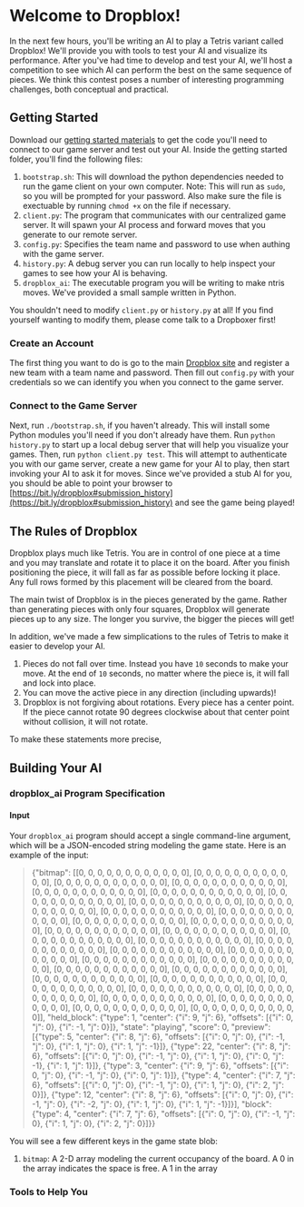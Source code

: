 Welcome to Dropblox!
===============

In the next few hours, you'll be writing an AI to play a Tetris variant called Dropblox! We'll provide you with tools to test your AI and visualize its performance. After you've had time to develop and test your AI, we'll host a competition to see which AI can perform the best on the same sequence of pieces. We think this contest poses a number of interesting programming challenges, both conceptual and practical.

Getting Started
----
Download our [getting started materials](https://www.dropbox.com/sh/vmik81v24zfrr0l/XOoKs6mRSU) to get the code you'll need to connect to our game server and test out your AI. Inside the getting started folder, you'll find the following files:

1. `bootstrap.sh`: This will download the python dependencies needed to run the game client on your own computer. Note: This will run as `sudo`, so you will be prompted for your password. Also make sure the file is exectuable by running `chmod +x` on the file if necessary.
2. `client.py`: The program that communicates with our centralized game server. It will spawn your AI process and forward moves that you generate to our remote server.
3. `config.py`: Specifies the team name and password to use when authing with the game server.
4. `history.py`: A debug server you can run locally to help inspect your games to see how your AI is behaving.
5. `dropblox_ai`: The executable program you will be writing to make ntris moves. We've provided a small sample written in Python.

You shouldn't need to modify `client.py` or `history.py` at all! If you find yourself wanting to modify them, please come talk to a Dropboxer first!

### Create an Account

The first thing you want to do is go to the main [Dropblox site](https://bit.ly/dropblox) and register a new team with a team name and password. Then fill out `config.py` with your credentials so we can identify you when you connect to the game server.

### Connect to the Game Server

Next, run `./bootstrap.sh`, if you haven't already. This will install some Python modules you'll need if you don't already have them. Run `python history.py` to start up a local debug server that will help you visualize your games. Then, run `python client.py test`. This will attempt to authenticate you with our game server, create a new game for your AI to play, then start invoking your AI to ask it for moves. Since we've provided a stub AI for you, you should be able to point your browser to [https://bit.ly/dropblox#submission_history](https://bit.ly/dropblox#submission_history) and see the game being played!


The Rules of Dropblox
----

Dropblox plays much like Tetris. You are in control of one piece at a time and you may translate and rotate it to place it on the board. After you finish positioning the piece, it will fall as far as possible before locking it place. Any full rows formed by this placement will be cleared from the board.

The main twist of Dropblox is in the pieces generated by the game. Rather than generating pieces with only four squares, Dropblox will generate pieces up to any size. The longer you survive, the bigger the pieces will get!

In addition, we've made a few simplications to the rules of Tetris to make it easier to develop your AI.

1. Pieces do not fall over time. Instead you have `10` seconds to make your move. At the end of `10` seconds, no matter where the piece is, it will fall and lock into place.
2. You can move the active piece in any direction (including upwards)!
3. Dropblox is not forgiving about rotations. Every piece has a center point. If the piece cannot rotate 90 degrees clockwise about that center point without collision, it will not rotate.

To make these statements more precise, 



Building Your AI
----

### dropblox_ai Program Specification


#### Input
Your `dropblox_ai` program should accept a single command-line argument, which will be a JSON-encoded string modeling the game state. Here is an example of the input:

> {"bitmap": [[0, 0, 0, 0, 0, 0, 0, 0, 0, 0, 0, 0], [0, 0, 0, 0, 0, 0, 0, 0, 0, 0, 0, 0], [0, 0, 0, 0, 0, 0, 0, 0, 0, 0, 0, 0], [0, 0, 0, 0, 0, 0, 0, 0, 0, 0, 0, 0], [0, 0, 0, 0, 0, 0, 0, 0, 0, 0, 0, 0], [0, 0, 0, 0, 0, 0, 0, 0, 0, 0, 0, 0], [0, 0, 0, 0, 0, 0, 0, 0, 0, 0, 0, 0], [0, 0, 0, 0, 0, 0, 0, 0, 0, 0, 0, 0], [0, 0, 0, 0, 0, 0, 0, 0, 0, 0, 0, 0], [0, 0, 0, 0, 0, 0, 0, 0, 0, 0, 0, 0], [0, 0, 0, 0, 0, 0, 0, 0, 0, 0, 0, 0], [0, 0, 0, 0, 0, 0, 0, 0, 0, 0, 0, 0], [0, 0, 0, 0, 0, 0, 0, 0, 0, 0, 0, 0], [0, 0, 0, 0, 0, 0, 0, 0, 0, 0, 0, 0], [0, 0, 0, 0, 0, 0, 0, 0, 0, 0, 0, 0], [0, 0, 0, 0, 0, 0, 0, 0, 0, 0, 0, 0], [0, 0, 0, 0, 0, 0, 0, 0, 0, 0, 0, 0], [0, 0, 0, 0, 0, 0, 0, 0, 0, 0, 0, 0], [0, 0, 0, 0, 0, 0, 0, 0, 0, 0, 0, 0], [0, 0, 0, 0, 0, 0, 0, 0, 0, 0, 0, 0], [0, 0, 0, 0, 0, 0, 0, 0, 0, 0, 0, 0], [0, 0, 0, 0, 0, 0, 0, 0, 0, 0, 0, 0], [0, 0, 0, 0, 0, 0, 0, 0, 0, 0, 0, 0], [0, 0, 0, 0, 0, 0, 0, 0, 0, 0, 0, 0], [0, 0, 0, 0, 0, 0, 0, 0, 0, 0, 0, 0], [0, 0, 0, 0, 0, 0, 0, 0, 0, 0, 0, 0], [0, 0, 0, 0, 0, 0, 0, 0, 0, 0, 0, 0], [0, 0, 0, 0, 0, 0, 0, 0, 0, 0, 0, 0], [0, 0, 0, 0, 0, 0, 0, 0, 0, 0, 0, 0], [0, 0, 0, 0, 0, 0, 0, 0, 0, 0, 0, 0], [0, 0, 0, 0, 0, 0, 0, 0, 0, 0, 0, 0], [0, 0, 0, 0, 0, 0, 0, 0, 0, 0, 0, 0], [0, 0, 0, 0, 0, 0, 0, 0, 0, 0, 0, 0]], "held_block": {"type": 1, "center": {"i": 9, "j": 6}, "offsets": [{"i": 0, "j": 0}, {"i": -1, "j": 0}]}, "state": "playing", "score": 0, "preview": [{"type": 5, "center": {"i": 8, "j": 6}, "offsets": [{"i": 0, "j": 0}, {"i": -1, "j": 0}, {"i": 1, "j": 0}, {"i": 1, "j": -1}]}, {"type": 22, "center": {"i": 8, "j": 6}, "offsets": [{"i": 0, "j": 0}, {"i": -1, "j": 0}, {"i": 1, "j": 0}, {"i": 0, "j": -1}, {"i": 1, "j": 1}]}, {"type": 3, "center": {"i": 9, "j": 6}, "offsets": [{"i": 0, "j": 0}, {"i": -1, "j": 0}, {"i": 0, "j": 1}]}, {"type": 4, "center": {"i": 7, "j": 6}, "offsets": [{"i": 0, "j": 0}, {"i": -1, "j": 0}, {"i": 1, "j": 0}, {"i": 2, "j": 0}]}, {"type": 12, "center": {"i": 8, "j": 6}, "offsets": [{"i": 0, "j": 0}, {"i": -1, "j": 0}, {"i": -2, "j": 0}, {"i": 1, "j": 0}, {"i": 1, "j": -1}]}], "block": {"type": 4, "center": {"i": 7, "j": 6}, "offsets": [{"i": 0, "j": 0}, {"i": -1, "j": 0}, {"i": 1, "j": 0}, {"i": 2, "j": 0}]}}

You will see a few different keys in the game state blob:

1. `bitmap`: A 2-D array modeling the current occupancy of the board. A 0 in the array indicates the space is free. A 1 in the array 


### Tools to Help You

